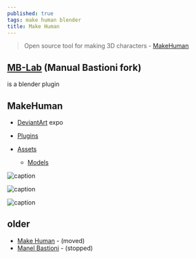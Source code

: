 ```yaml
---
published: true
tags: make human blender
title: Make Human
---
```

> Open source tool for making 3D characters - [MakeHuman](http://www.makehumancommunity.org/)

## [MB-Lab](https://mblab.dev/about/) (Manual Bastioni fork)
 is a blender plugin

## MakeHuman
- [DeviantArt](https://www.deviantart.com/makehuman-art-expo/gallery/) expo

- [Plugins](http://www.makehumancommunity.org/content/plugins.html)
- [Assets](http://www.makehumancommunity.org/content/user_contributed_assets.html)
	- [Models](http://www.makehumancommunity.org/models.html)

![caption](https://mblab.dev/wp-content/uploads/2019/12/facial_rig_01_sm.png)

![caption](http://www.makehumancommunity.org/sites/default/files/styles/large/public/field/image/splash.png?itok=TNQ_qqxK)

![caption](https://3.bp.blogspot.com/-P6UXt5Ga0qY/Wf18PL0l6EI/AAAAAAAAGZI/EzAJzkM9tScDZN8lwjboplevZl_3KycugCLcBGAs/s1600/Introduction%2Bto%2BManuelbastioniLAB%2B1.6.0%2B00.png)

## older
- [Make Human](http://www.makehuman.org/) - (moved)
- [Manel Bastioni](http://www.manuelbastioni.com/) - (stopped)
